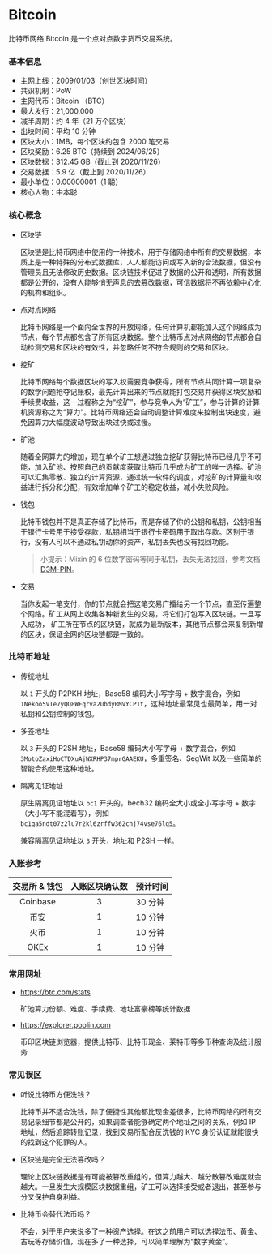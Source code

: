 # Bitcoin

比特币网络 Bitcoin 是一个点对点数字货币交易系统。

### 基本信息

- 主网上线：2009/01/03（创世区块时间）
- 共识机制：PoW
- 主网代币：Bitcoin （BTC）
- 最大发行：21,000,000
- 减半周期：约 4 年（21 万个区块）
- 出块时间：平均 10 分钟
- 区块大小：1MB，每个区块约包含 2000 笔交易
- 区块奖励：6.25 BTC（持续到 2024/06/25）
- 区块数据：312.45 GB（截止到 2020/11/26）
- 交易数据：5.9 亿（截止到 2020/11/26）
- 最小单位：0.00000001（1 聪）
- 核心人物：中本聪

### 核心概念

- 区块链

  区块链是比特币网络中使用的一种技术，用于存储网络中所有的交易数据，本质上是一种特殊的分布式数据库，人人都能访问或写入新的合法数据，但没有管理员且无法修改历史数据。区块链技术促进了数据的公开和透明，所有数据都是公开的，没有人能够悄无声息的去篡改数据，可信数据将不再依赖中心化的机构和组织。

- 点对点网络

  比特币网络是一个面向全世界的开放网络，任何计算机都能加入这个网络成为节点，每个节点都包含了所有区块数据。整个比特币点对点网络的节点都会自动检测交易和区块的有效性，并忽略任何不符合规则的交易和区块。

- 挖矿

  比特币网络每个数据区块的写入权需要竞争获得，所有节点共同计算一项复杂的数学问题抢夺记账权，最先计算出来的节点就能打包交易并获得区块奖励和手续费收益，这一过程称之为“挖矿”，参与竞争人为“矿工”，参与计算的计算机资源称之为“算力”。比特币网络还会自动调整计算难度来控制出块速度，避免因算力大幅度波动导致出块过快或过慢。
  
- 矿池

  随着全网算力的增加，现在单个矿工想通过独立挖矿获得比特币已经几乎不可能，加入矿池、按照自己的贡献度获取比特币几乎成为矿工的唯一选择。矿池可以汇集零散、独立的计算资源，通过统一软件的调度，对挖矿的计算量和收益进行拆分和分配，有效增加单个矿工的稳定收益，减小失败风险。

- 钱包

  比特币钱包并不是真正存储了比特币，而是存储了你的公钥和私钥，公钥相当于银行卡号用于接受存款，私钥相当于银行卡密码用于取出存款。区别于银行，没有人可以不通过私钥动你的资产，私钥丢失也没有找回功能。

  > 小提示：Mixin 的 6 位数字密码等同于私钥，丢失无法找回，参考文档 [D3M-PIN](/document/mainnet/d3m-pin)。

- 交易

  当你发起一笔支付，你的节点就会把这笔交易广播给另一个节点，直至传遍整个网络。矿工从网上收集各种新发生的交易，将它们打包写入区块链。一旦写入成功， 矿工所在节点的区块链，就成为最新版本，其他节点都会来复制新增的区块，保证全网的区块链都是一致的。

### 比特币地址

- 传统地址

  以 `1` 开头的 P2PKH 地址，Base58 编码大小写字母 + 数字混合，例如 `1Nekoo5VTe7yQQ8WFqrva2UbdyRMVYCP1t`，这种地址最常见也最简单，用一对私钥和公钥控制的钱包。

- 多签地址

  以 `3` 开头的 P2SH 地址，Base58 编码大小写字母 + 数字混合，例如 `3MotoZaxiHoCTDXuAjWXRHP37mprGAAEKU`，多重签名、SegWit 以及一些简单的智能合约使用这种地址。

- 隔离见证地址

  原生隔离见证地址以 `bc1` 开头的，bech32 编码全大小或全小写字母 + 数字（大小写不能混着写），例如 `bc1qa5ndt07z2lu7r2kl6zrffw362chj74vse76lq5`。

  兼容隔离见证地址以 `3` 开头，地址和 P2SH 一样。

### 入账参考

| 交易所 & 钱包 | 入账区块确认数 | 预计时间 |
| :-----: | :----: | :---- |
| Coinbase | 3 | 30 分钟 |
| 币安 | 1 | 10 分钟 |
| 火币 | 1 | 10 分钟 |
| OKEx | 1 | 10 分钟 |

### 常用网址

- https://btc.com/stats

  矿池算力份额、难度、手续费、地址富豪榜等统计数据

- https://explorer.poolin.com

  币印区块链浏览器，提供比特币、比特币现金、莱特币等多币种查询及统计服务

### 常见误区

- 听说比特币方便洗钱？

  比特币并不适合洗钱，除了便捷性其他都比现金差很多，比特币网络的所有交易记录细节都是公开的，如果调查者能够确定两个地址之间的关系，例如 IP 地址，然后追踪转账记录，找到交易所配合反洗钱的 KYC 身份认证就能很快的找到这个犯罪的人。

- 区块链是完全无法篡改吗？

  理论上区块链数据是有可能被篡改重组的，但算力越大、越分散篡改难度就会越大。一旦发生大规模区块数据重组，矿工可以选择接受或者退出，甚至参与分叉保护自身利益。

- 比特币会替代法币吗？

  不会，对于用户来说多了一种资产选择。在这之前用户可以选择法币、黄金、古玩等存储价值，现在多了一种选择，可以简单理解为“数字黄金”。
